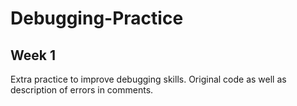 # Debugging-Practice
## Week 1 ##
Extra practice to improve debugging skills.
Original code as well as description of errors in comments.

